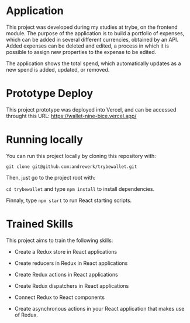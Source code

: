 # Application

This project was developed during my studies at trybe, on the frontend module. The purpose of the application is to build a portfolio of expenses, which can be added in several different currencies, obtained by an API. Added expenses can be deleted and edited, a process in which it is possible to assign new properties to the expense to be edited.

The application shows the total spend, which automatically updates as a new spend is added, updated, or removed.


# Prototype Deploy

This project prototype was deployed into Vercel, and can be accessed throught this URL:
https://wallet-nine-bice.vercel.app/

# Running locally

You can run this project locally by cloning this repository with:

`git clone git@github.com:andrewerk/trybewallet.git`


Then, just go to the project root with:

`cd trybewallet` and type `npm install` to install dependencies.

Finnaly, type `npm start` to run React starting scripts.


# Trained Skills

This project aims to train the following skills:

- Create a Redux store in React applications

- Create reducers in Redux in React applications

- Create Redux actions in React applications

- Create Redux dispatchers in React applications

- Connect Redux to React components

- Create asynchronous actions in your React application that makes use of Redux.
